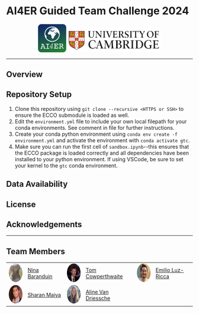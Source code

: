 # AI4ER Guided Team Challenge 2024

<p align="middle">
  <img src="assets/ai4er_logo.png" width="15%" />
  <img src="assets/cambridge_logo.jpg" width="50%" /> 
</p>

-----

## Overview

## Repository Setup

1. Clone this repository using `git clone --recursive <HTTPS or SSH>` to ensure the ECCO submodule is loaded as well.
2. Edit the `environment.yml` file to include your own local filepath for your conda environments. See comment in file for further instructions.
3. Create your conda python environment using `conda env create -f environment.yml` and activate the environment with `conda activate gtc`.
4. Make sure you can run the first cell of `sandbox.ipynb`--this ensures that the ECCO package is loaded correctly and all dependencies have been installed to your python environment. If using VSCode, be sure to set your kernel to the `gtc` conda environment.

## Data Availability

## License

## Acknowledgements

-----

## Team Members

<table>
  <tr>
    <td><img src="assets/ninab.png" alt="Nina Baranduin" style="border-radius: 50%; width: 50px; height: 50px;"></td>
    <td><a href="mailto:ngb34@cam.ac.uk">Nina Baranduin</a></td>
    <td><img src="assets/tomc.png" alt="Tom Cowperthwaite" style="border-radius: 50%; width: 50px; height: 50px;"></td>
    <td><a href="mailto:tc656@cam.ac.uk">Tom Cowperthwaite</a></td>
    <td><img src="assets/emiliolr.png" alt="Emilio Luz-Ricca" style="border-radius: 50%; width: 50px; height: 50px;"></td>
    <td><a href="mailto:el590@cam.ac.uk">Emilio Luz-Ricca</a></td>
  </tr>
  <tr>
    <td><img src="assets/sharanm.png" alt="Sharan Maiya" style="border-radius: 50%; width: 50px; height: 50px;"></td>
    <td><a href="mailto:sm2783@cam.ac.uk">Sharan Maiya</a></td>
     <td><img src="assets/alinevd.png" alt="Aline Van Driessche" style="border-radius: 50%; width: 50px; height: 50px;"></td>
    <td><a href="mailto:av656@cam.ac.uk">Aline Van Driessche</a></td>
  </tr>

</table>
